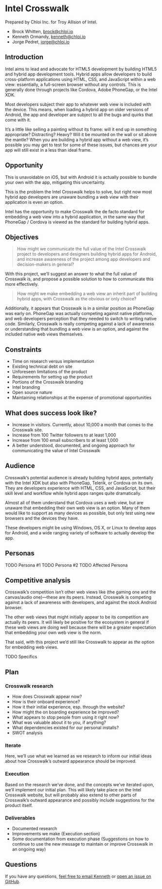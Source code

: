 # Intel Crosswalk

Prepared by Chloi Inc. for Troy Allison of Intel.

- Brock Whitten, [brock@chloi.io](mailto:brock@chloi.io)
- Kenneth Ormandy, [kenneth@chloi.io](mailto:kenneth@chloi.io)
- Jorge Pedret, [jorge@chloi.io](mailto:jorge@chloi.io)

## Introduction

Intel aims to lead and advocate for HTML5 development by building HTML5 and hybrid app development tools. Hybrid apps allow developers to build cross-platform applications using HTML, CSS, and JavaScript within a web view: essentially, a full-screen browser without any controls. This is generally done through projects like Cordova, Adobe PhoneGap, or the Intel XDK.

Most developers subject their app to whatever web view is included with the device. This means, when loading a hybrid app on older versions of Android, the app and developer are subject to all the bugs and quirks that come with it.

It’s a little like selling a painting without its frame: will it end up in something appropriate? Distracting? Heavy? Will it be mounted on the wall or sit above the mantle? When you are building a hybrid app without a web view, it’s possible you may get to test for some of these issues, but chances are your app will still exist in a less than ideal frame.

## Opportunity

This is unavoidable on iOS, but with Android it is actually possible to bundle your own with the app, mitigating this uncertainty.

This is the problem the Intel Crosswalk helps to solve, but right now most hybrid app developers are unaware bundling a web view with their application is even an option.

Intel has the opportunity to make Crosswalk the de facto standard for embedding a web view into a hybrid application, in the same way that PhoneGap / Cordova is viewed as the standard for building hybrid apps.

## Objectives

> How might we communicate the full value of the Intel Crosswalk project to developers and designers building hybrid apps for Android, and increase awareness of the project among app developers and decision-makers in general?

With this project, we’ll suggest an answer to what the full value of Crosswalk is, and propose a possible solution to how to communicate this more effectively. 

> How might we make embedding a web view an inherit part of building hybrid apps, with Crosswalk as the obvious or only choice?

Additionally, it appears that Crosswalk is in a similar position as PhoneGap was early on. PhoneGap was actually competing against native platforms, and web developers perception that they needed to switch to writing native code. Similarly, Crosswalk is really competing against a lack of awareness or understanding that bundling a web view is an option, and against the included native web views themselves.

## Constraints

- Time on research versus implementation
- Existing technical debt on site
- Unforeseen limitations of the product
- Requirements for setting up the product
- Portions of the Crosswalk branding
- Intel branding
- Open source nature
- Maintaining relationships at the expense of promotional opportunities

## What does success look like?

- Increase in visitors. Currently, about 10,000 a month that comes to the Crosswalk site.
- Increase from 100 Twitter followers to at least 1,000
- Increase from 100 email subscribers to at least 1,000
- A better understood, documented, and ongoing approach for communicating the value of Intel Crosswalk

## Audience

Crosswalk’s potential audience is already building hybrid apps, potentially with the Intel XDK but also with PhoneGap, Telerik, or Cordova on its own. They are developers experience with HTML, CSS, and JavaScript, but their skill level and workflow while hybrid apps ranges quite dramatically.

Almost all of them understand that Cordova uses a web view, but are unaware that embedding their own web view is an option. Many of them would like to support as many devices as possible, but only test using new browsers and the devices they have.

These developers might be using Windows, OS X, or Linux to develop apps for Android, and a wide ranging variety of software to actually develop the app.

## Personas

TODO Persona #1
TODO Persona #2
TODO Affected Persona

## Competitive analysis

Crosswalk’s competition isn’t other web views like (the gaming one and the canvas/audio one)—these are its peers. Instead, Crosswalk is competing against a lack of awareness with developers, and against the stock Android browser.

The other web views that might initially appear to be its competition are actually its peers. It will likely be positive for the ecosystem in general if these web views are doing well because there will be a greater expectation that embedding your own web view is the norm.

That said, with this project we’d still like Crosswalk to appear as _the_ option for embedding web views.

TODO Specifics

## Plan

### Crosswalk research

- How does Crosswalk appear now?
- How is their onboard experience?
- How it their initial experience, esp. through the website?
- How might the on boarding experience be improved?
- What appears to stop people from using it right now?
- What was valuable about it to you, if anything?
- What dependencies existed for our personal installs?
- SWOT analysis

### Iterate

Here, we’ll use what we learned as we research to inform our initial ideas about how Crosswalk’s outward appearance should be improved.

### Execution

Based on the research we’ve done, and the concepts we’ve iterated upon, we’ll implement our initial plan. This will likely take place on the Intel Crosswalk website, but will probably also extend to other parts of Crosswalk’s outward appearance and possibly include suggestions for the product itself.

### Deliverables

- Documented research
- Improvements we make (Execution section)
- Some documentation from execution phase (Suggestions on how to continue to use the new message to maintain or improve Crosswalk in an ongoing way)

## Questions

If you have any questions, [feel free to email Kenneth](kenneth@chloi.io) or [open an issue on GitHub](https://github.com/chloi/intel-mobile-assessment).
